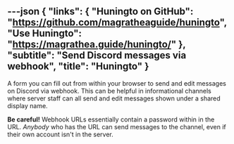 ---json
{
	"links": {
		"Huningto on GitHub": "https://github.com/magratheaguide/huningto",
		"Use Huningto": "https://magrathea.guide/huningto/"
	},
	"subtitle": "Send Discord messages via webhook",
	"title": "Huningto"
}
---

A form you can fill out from within your browser to send and edit messages on Discord via webhook. This can be helpful in informational channels where server staff can all send and edit messages shown under a shared display name.

**Be careful!** Webhook URLs essentially contain a password within in the URL. _Anybody_ who has the URL can send messages to the channel, even if their own account isn't in the server.
